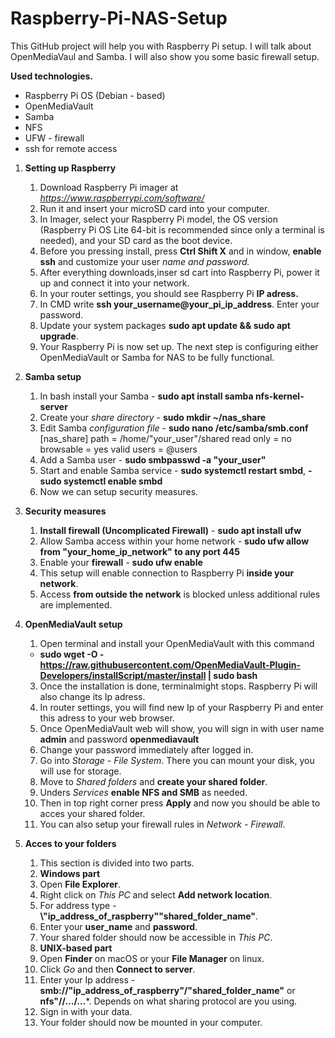 # Raspberry-Pi-NAS-Setup

This GitHub project will help you with Raspberry Pi setup. 
I will talk about OpenMediaVaul and Samba. I will also show you some basic firewall setup.

**Used technologies.**
  - Raspberry Pi OS (Debian - based)
  - OpenMediaVault
  - Samba
  - NFS
  - UFW - firewall
  - ssh for remote access


1. **Setting up Raspberry**
   1. Download Raspberry Pi imager at *https://www.raspberrypi.com/software/*
   2. Run it and insert your microSD card into your computer.
   3. In Imager, select your Raspberry Pi model, the OS version (Raspberry Pi OS Lite 64-bit is recommended since only a terminal is needed), and your SD card as the boot device.
   4. Before you pressing install, press **Ctrl Shift X** and in window, **enable ssh** and customize your user *name and password.*
   5. After everything downloads,inser sd cart into Raspberry Pi, power it up and connect it into your network.
   6. In your router settings, you should see Raspberry Pi **IP adress.**
   7. In CMD write **ssh your_username@your_pi_ip_address**. Enter your password.
   8. Update your system packages **sudo apt update && sudo apt upgrade**.
   9. Your Raspberry Pi is now set up. The next step is configuring either OpenMediaVault or Samba for NAS to be fully functional. 

2. **Samba setup**
   1. In bash install your Samba - **sudo apt install samba nfs-kernel-server**
   2. Create your *share directory* - **sudo mkdir ~/nas_share**
   3. Edit Samba *configuration file* - **sudo nano /etc/samba/smb.conf**
       [nas_share]
         path = /home/"your_user"/shared
         read only = no
         browsable = yes
         valid users = @users
   4. Add a Samba user - **sudo smbpasswd -a "your_user"**
   5. Start and enable Samba service - **sudo systemctl restart smbd**, **- sudo systemctl enable smbd**
   6. Now we can setup security measures.
  
3. **Security measures**
   1. **Install firewall (Uncomplicated Firewall)** - **sudo apt install ufw**
   2. Allow Samba access within your home network - **sudo ufw allow from "your_home_ip_network" to any port 445**
   3. Enable your **firewall** - **sudo ufw enable**
   4. This setup will enable connection to Raspberry Pi **inside your network**.
   5. Access **from outside the network** is blocked unless additional rules are implemented. 

4. **OpenMediaVault setup**
   1. Open terminal and install your OpenMediaVault with this command
    - **sudo wget -O - https://raw.githubusercontent.com/OpenMediaVault-Plugin-Developers/installScript/master/install | sudo bash**
   3. Once the installation is done, terminalmight  stops. Raspberry Pi will also change its Ip adress.
   4. In router settings, you will find new Ip of your Raspberry Pi and enter this adress to your web browser.
   5. Once OpenMediaVault web will show, you will sign in with user name **admin** and password **openmediavault**
   6. Change your password immediately after logged in.
   7. Go into *Storage - File System*. There you can mount your disk, you will use for storage.
   8. Move to *Shared folders* and **create your shared folder**.
   9. Unders *Services* **enable NFS and SMB** as needed.
   10. Then in top right corner press **Apply** and now you should be able to acces your shared folder.
   11. You can also setup your firewall rules in *Network - Firewall*.

5. **Acces to your folders**
   1. This section is divided into two parts. 
   2. **Windows part**
   3. Open **File Explorer**.
   4. Right click on *This PC* and select **Add network location**.
   5. For address type - **\\"ip_address_of_raspberry"\"shared_folder_name"**.
   6. Enter your **user_name** and **password**.
   7. Your shared folder should now be accessible in *This PC*.
   8. **UNIX-based part**
   9. Open **Finder** on macOS or your **File Manager** on linux.
   10. Click *Go* and then **Connect to server**.
   11. Enter your Ip address - **smb://"ip_address_of_raspberry"/"shared_folder_name"** or **nfs"//.../...***. Depends on         what sharing protocol are you using.
   12. Sign in with your data.
   13. Your folder should now be mounted in your computer.
  
  
